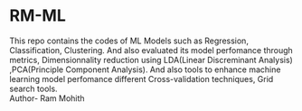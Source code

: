 # RM-ML
This repo contains the codes of ML Models such as Regression, Classification, Clustering. And also evaluated its model perfomance through metrics, Dimensionnality reduction using LDA(Linear Discreminant Analysis) ,PCA(Principle Component Analysis). And also tools to enhance machine learning model perfomance different Cross-validation techniques, Grid search tools.
<br>
Author- Ram Mohith
